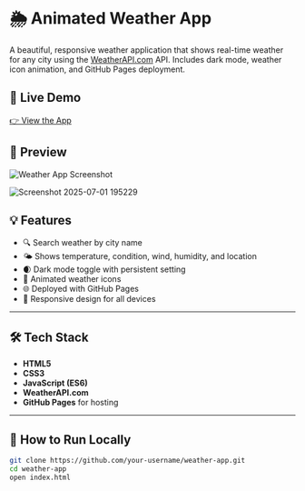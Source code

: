 # 🌦️ Animated Weather App

A beautiful, responsive weather application that shows real-time weather for any city using the [WeatherAPI.com](https://www.weatherapi.com/) API. Includes dark mode, weather icon animation, and GitHub Pages deployment.

## 🔗 Live Demo

[👉 View the App](https://bhaianuragarkey.github.io/Weather-App/)

## 📸 Preview

![Weather App Screenshot](screenshot.png)

![Screenshot 2025-07-01 195229](https://github.com/user-attachments/assets/00cbab67-517e-4819-a7f7-bd23a54a1a1a)


## 💡 Features

- 🔍 Search weather by city name
- 🌤️ Shows temperature, condition, wind, humidity, and location
- 🌒 Dark mode toggle with persistent setting
- 🎯 Animated weather icons
- 🌐 Deployed with GitHub Pages
- 📱 Responsive design for all devices

---

## 🛠️ Tech Stack

- **HTML5**
- **CSS3**
- **JavaScript (ES6)**
- **WeatherAPI.com**
- **GitHub Pages** for hosting

---

## 🚀 How to Run Locally

```bash
git clone https://github.com/your-username/weather-app.git
cd weather-app
open index.html
